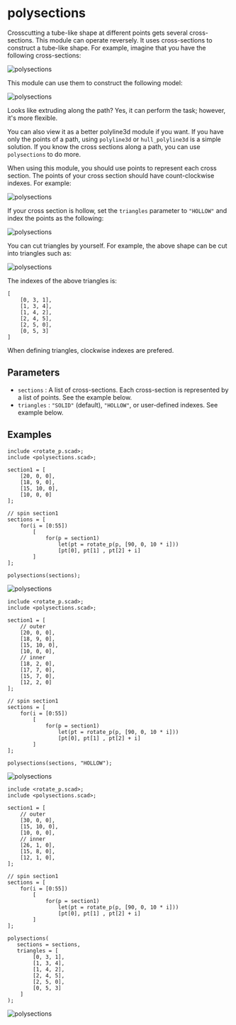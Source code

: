 # polysections

Crosscutting a tube-like shape at different points gets several cross-sections. This module can operate reversely. It uses cross-sections to construct a tube-like shape. For example, imagine that you have the following cross-sections:

![polysections](images/lib-polysections-1.JPG)

This module can use them to construct the following model:

![polysections](images/lib-polysections-2.JPG)

Looks like extruding along the path? Yes, it can perform the task; however, it's more flexible. 

You can also view it as a better polyline3d module if you want. If you have only the points of a path, using `polyline3d` or `hull_polyline3d` is a simple solution. If you know the cross sections along a path, you can use `polysections` to do more. 

When using this module, you should use points to represent each cross section. The points of your cross section should have count-clockwise indexes. For example:

![polysections](images/lib-polysections-10.JPG)

If your cross section is hollow, set the `triangles` parameter to `"HOLLOW"` and index the points as the following:

![polysections](images/lib-polysections-5.JPG)

You can cut triangles by yourself. For example, the above shape can be cut into triangles such as:

![polysections](images/lib-polysections-6.JPG)

The indexes of the above triangles is:

    [
		[0, 3, 1],
		[1, 3, 4],
		[1, 4, 2],
		[2, 4, 5],
		[2, 5, 0],
		[0, 5, 3]
	]

When defining triangles, clockwise indexes are prefered. 

## Parameters

- `sections` : A list of cross-sections. Each cross-section is represented by a list of points. See the example below.
- `triangles` : `"SOLID"` (default), `"HOLLOW"`,  or user-defined indexes. See example below.

## Examples

	include <rotate_p.scad>;
	include <polysections.scad>;

	section1 = [
		[20, 0, 0],
		[18, 9, 0],
		[15, 10, 0],
		[10, 0, 0]
	];

	// spin section1
	sections = [
		for(i = [0:55]) 
			[
				for(p = section1)
					let(pt = rotate_p(p, [90, 0, 10 * i]))
					[pt[0], pt[1] , pt[2] + i]
			]
	];

	polysections(sections);

![polysections](images/lib-polysections-7.JPG)

	include <rotate_p.scad>;
	include <polysections.scad>;
	
	section1 = [
	    // outer
		[20, 0, 0],
		[18, 9, 0],
		[15, 10, 0],
		[10, 0, 0],
	    // inner
        [18, 2, 0],
        [17, 7, 0],
        [15, 7, 0],
	    [12, 2, 0]
	];
	
	// spin section1
	sections = [
	    for(i = [0:55]) 
	        [
	            for(p = section1)
	                let(pt = rotate_p(p, [90, 0, 10 * i]))
	                [pt[0], pt[1] , pt[2] + i]
	        ]
	];
	    
	polysections(sections, "HOLLOW");

![polysections](images/lib-polysections-8.JPG)

	include <rotate_p.scad>;
	include <polysections.scad>;
	
	section1 = [
	    // outer
        [30, 0, 0],
	    [15, 10, 0],
	    [10, 0, 0],
	    // inner
	    [26, 1, 0],
	    [15, 8, 0],
	    [12, 1, 0],        
	];
	
	// spin section1
	sections = [
	    for(i = [0:55]) 
	        [
	            for(p = section1)
	                let(pt = rotate_p(p, [90, 0, 10 * i]))
	                [pt[0], pt[1] , pt[2] + i]
	        ]
	];
	    
	polysections(
	   sections = sections, 
	   triangles = [
            [0, 3, 1],
            [1, 3, 4],
            [1, 4, 2],
            [2, 4, 5],
            [2, 5, 0],
            [0, 5, 3]
        ]
	);

![polysections](images/lib-polysections-9.JPG)





